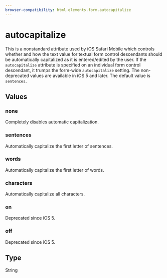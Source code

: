 ```yaml
---
browser-compatibility: html.elements.form.autocapitalize
---
```


# autocapitalize

This is a nonstandard attribute used by iOS Safari Mobile which
controls whether and how the text value for textual form control
descendants should be automatically capitalized as it is
entered/edited by the user. If the `autocapitalize` attribute is
specified on an individual form control descendant, it trumps the
form-wide `autocapitalize` setting. The non-deprecated values are
available in iOS 5 and later. The default value is `sentences`.

## Values

### none

Completely disables automatic capitalization.

### sentences

Automatically capitalize the first letter of sentences.

### words

Automatically capitalize the first letter of words.

### characters

Automatically capitalize all characters.

### on

Deprecated since iOS 5.

### off

Deprecated since iOS 5.

## Type

String
